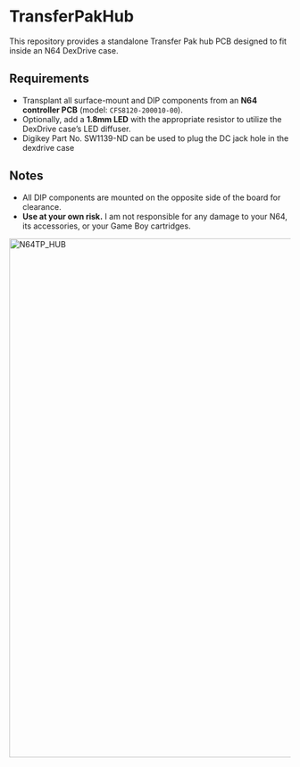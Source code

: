 # TransferPakHub

This repository provides a standalone Transfer Pak hub PCB designed to fit inside an N64 DexDrive case.  

## Requirements
- Transplant all surface-mount and DIP components from an **N64 controller PCB** (model: `CFS8120-200010-00`).  
- Optionally, add a **1.8mm LED** with the appropriate resistor to utilize the DexDrive case’s LED diffuser.
- Digikey Part No. SW1139-ND can be used to plug the DC jack hole in the dexdrive case

## Notes
- All DIP components are mounted on the opposite side of the board for clearance.  
- **Use at your own risk.** I am not responsible for any damage to your N64, its accessories, or your Game Boy cartridges.  

<img width="1495" height="930" alt="N64TP_HUB" src="https://github.com/user-attachments/assets/66b2216b-e2fe-4618-b8c1-470851ff7cec" />
